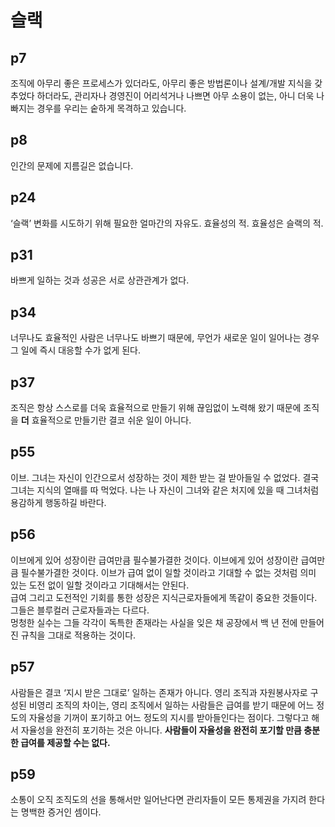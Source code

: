 # 슬랙

## p7  
조직에 아무리 좋은 프로세스가 있더라도, 아무리 좋은 방법론이나 설계/개발 지식을 갖추었다 하더라도, 관리자나 경영진이 어리석거나 나쁘면 아무 소용이 없는, 아니 더욱 나빠지는 경우를 우리는 숱하게 목격하고 있습니다.  

## p8  
인간의 문제에 지름길은 없습니다.  

## p24  
‘슬랙’ 변화를 시도하기 위해 필요한 얼마간의 자유도. 효율성의 적. 효율성은 슬랙의 적.  

## p31  
바쁘게 일하는 것과 성공은 서로 상관관계가 없다.  

## p34  
너무나도 효율적인 사람은 너무나도 바쁘기 때문에, 무언가 새로운 일이 일어나는 경우 그 일에 즉시 대응할 수가 없게 된다.  

## p37  
조직은 항상 스스로를 더욱 효율적으로 만들기 위해 끊임없이 노력해 왔기 때문에 조직을 **더** 효율적으로 만들기란 결코 쉬운 일이 아니다.  

## p55  
이브. 그녀는 자신이 인간으로서 성장하는 것이 제한 받는 걸 받아들일 수 없었다. 결국 그녀는 지식의 열매를 따 먹었다. 나는 나 자신이 그녀와 같은 처지에 있을 때 그녀처럼 용감하게 행동하길 바란다.   

## p56  
이브에게 있어 성장이란 급여만큼 필수불가결한 것이다. 이브에게 있어 성장이란 급여만큼 필수불가결한 것이다. 이브가 급여 없이 일할 것이라고 기대할 수 없는 것처럼 의미 있는 도전 없이 일할 것이라고 기대해서는 안된다.  
급여 그리고 도전적인 기회를 통한 성장은 지식근로자들에게 똑같이 중요한 것들이다. 그들은 블루컬러 근로자들과는 다르다.   
멍청한 실수는 그들 각각이 독특한 존재라는 사실을 잊은 채 공장에서 백 년 전에 만들어진 규칙을 그대로 적용하는 것이다.   

## p57  
사람들은 결코 ‘지시 받은 그대로’ 일하는 존재가 아니다. 영리 조직과 자원봉사자로 구성된 비영리 조직의 차이는, 영리 조직에서 일하는 사람들은 급여를 받기 때문에 어느 정도의 자율성을 기꺼이 포기하고 어느 정도의 지시를 받아들인다는 점이다. 그렇다고 해서 자율성을 완전히 포기하는 것은 아니다. **사람들이 자율성을 완전히 포기할 만큼 충분한 급여를 제공할 수는 없다.**

## p59  
소통이 오직 조직도의 선을 통해서만 일어난다면 관리자들이 모든 통제권을 가지려 한다는 명백한 증거인 셈이다.  